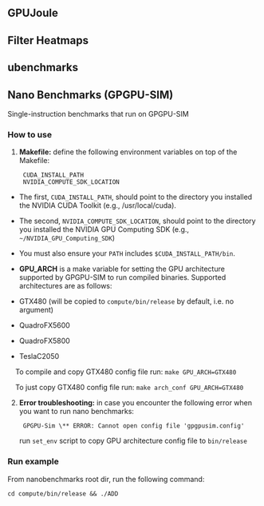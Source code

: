 ## GPUJoule

## Filter Heatmaps

## ubenchmarks

## Nano Benchmarks (GPGPU-SIM)
Single-instruction benchmarks that run on GPGPU-SIM

### How to use

1) **Makefile:** define the following environment variables on top of the Makefile:

        CUDA_INSTALL_PATH
        NVIDIA_COMPUTE_SDK_LOCATION

* The first, ```CUDA_INSTALL_PATH```, should point to the directory you installed
  the NVIDIA CUDA Toolkit (e.g., /usr/local/cuda).

* The second, ```NVIDIA_COMPUTE_SDK_LOCATION```, should point to the directory you
  installed the NVIDIA GPU Computing SDK (e.g., ```~/NVIDIA_GPU_Computing_SDK```)

* You must also ensure your ```PATH``` includes ```$CUDA_INSTALL_PATH/bin```.


* **GPU_ARCH** is a make variable for setting the GPU architecture supported by GPGPU-SIM to run compiled binaries. Supported architectures are as follows:

* GTX480 (will be copied to ```compute/bin/release``` by default, i.e. no argument)
* QuadroFX5600 
* QuadroFX5800  
* TeslaC2050 

&nbsp;&nbsp;&nbsp;&nbsp;To compile and copy GTX480 config file run: ```make GPU_ARCH=GTX480```

&nbsp;&nbsp;&nbsp;&nbsp;To just copy GTX480 config file run: ```make arch_conf GPU_ARCH=GTX480```

2) **Error troubleshooting:** in case you encounter the following error when you want to run nano benchmarks:

        GPGPU-Sim \** ERROR: Cannot open config file 'gpgpusim.config'

   run ```set_env``` script to copy GPU architecture config file to ```bin/release```



### Run example
From nanobenchmarks root dir, run the following command:

```cd compute/bin/release && ./ADD```
